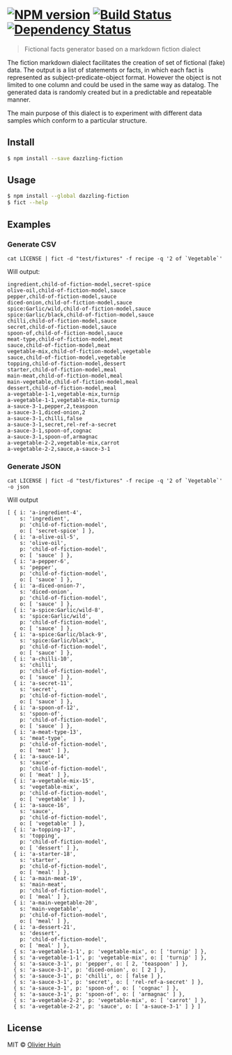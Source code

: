 #  [![NPM version][npm-image]][npm-url] [![Build Status][travis-image]][travis-url] [![Dependency Status][daviddm-url]][daviddm-image]

> Fictional facts generator based on a markdown fiction dialect

The fiction markdown dialect facilitates the creation of set of fictional (fake) data.
The output is a list of statements or facts, in which each fact is represented as subject-predicate-object format.
However the object is not limited to one column and could be used in the same way as datalog.
The generated data is randomly created but in a predictable and repeatable manner.

The main purpose of this dialect is to experiment with different data samples which conform to a particular structure.

## Install

```sh
$ npm install --save dazzling-fiction
```


## Usage

```sh
$ npm install --global dazzling-fiction
$ fict --help
```

## Examples

### Generate CSV
```
cat LICENSE | fict -d "test/fixtures" -f recipe -q '2 of `Vegetable`'
```

Will output:

```
ingredient,child-of-fiction-model,secret-spice
olive-oil,child-of-fiction-model,sauce
pepper,child-of-fiction-model,sauce
diced-onion,child-of-fiction-model,sauce
spice:Garlic/wild,child-of-fiction-model,sauce
spice:Garlic/black,child-of-fiction-model,sauce
chilli,child-of-fiction-model,sauce
secret,child-of-fiction-model,sauce
spoon-of,child-of-fiction-model,sauce
meat-type,child-of-fiction-model,meat
sauce,child-of-fiction-model,meat
vegetable-mix,child-of-fiction-model,vegetable
sauce,child-of-fiction-model,vegetable
topping,child-of-fiction-model,dessert
starter,child-of-fiction-model,meal
main-meat,child-of-fiction-model,meal
main-vegetable,child-of-fiction-model,meal
dessert,child-of-fiction-model,meal
a-vegetable-1-1,vegetable-mix,turnip
a-vegetable-1-1,vegetable-mix,turnip
a-sauce-3-1,pepper,2,teaspoon
a-sauce-3-1,diced-onion,2
a-sauce-3-1,chilli,false
a-sauce-3-1,secret,rel-ref-a-secret
a-sauce-3-1,spoon-of,cognac
a-sauce-3-1,spoon-of,armagnac
a-vegetable-2-2,vegetable-mix,carrot
a-vegetable-2-2,sauce,a-sauce-3-1
```

### Generate JSON
```
cat LICENSE | fict -d "test/fixtures" -f recipe -q '2 of `Vegetable`' -o json
```

Will output

```
[ { i: 'a-ingredient-4',
    s: 'ingredient',
    p: 'child-of-fiction-model',
    o: [ 'secret-spice' ] },
  { i: 'a-olive-oil-5',
    s: 'olive-oil',
    p: 'child-of-fiction-model',
    o: [ 'sauce' ] },
  { i: 'a-pepper-6',
    s: 'pepper',
    p: 'child-of-fiction-model',
    o: [ 'sauce' ] },
  { i: 'a-diced-onion-7',
    s: 'diced-onion',
    p: 'child-of-fiction-model',
    o: [ 'sauce' ] },
  { i: 'a-spice:Garlic/wild-8',
    s: 'spice:Garlic/wild',
    p: 'child-of-fiction-model',
    o: [ 'sauce' ] },
  { i: 'a-spice:Garlic/black-9',
    s: 'spice:Garlic/black',
    p: 'child-of-fiction-model',
    o: [ 'sauce' ] },
  { i: 'a-chilli-10',
    s: 'chilli',
    p: 'child-of-fiction-model',
    o: [ 'sauce' ] },
  { i: 'a-secret-11',
    s: 'secret',
    p: 'child-of-fiction-model',
    o: [ 'sauce' ] },
  { i: 'a-spoon-of-12',
    s: 'spoon-of',
    p: 'child-of-fiction-model',
    o: [ 'sauce' ] },
  { i: 'a-meat-type-13',
    s: 'meat-type',
    p: 'child-of-fiction-model',
    o: [ 'meat' ] },
  { i: 'a-sauce-14',
    s: 'sauce',
    p: 'child-of-fiction-model',
    o: [ 'meat' ] },
  { i: 'a-vegetable-mix-15',
    s: 'vegetable-mix',
    p: 'child-of-fiction-model',
    o: [ 'vegetable' ] },
  { i: 'a-sauce-16',
    s: 'sauce',
    p: 'child-of-fiction-model',
    o: [ 'vegetable' ] },
  { i: 'a-topping-17',
    s: 'topping',
    p: 'child-of-fiction-model',
    o: [ 'dessert' ] },
  { i: 'a-starter-18',
    s: 'starter',
    p: 'child-of-fiction-model',
    o: [ 'meal' ] },
  { i: 'a-main-meat-19',
    s: 'main-meat',
    p: 'child-of-fiction-model',
    o: [ 'meal' ] },
  { i: 'a-main-vegetable-20',
    s: 'main-vegetable',
    p: 'child-of-fiction-model',
    o: [ 'meal' ] },
  { i: 'a-dessert-21',
    s: 'dessert',
    p: 'child-of-fiction-model',
    o: [ 'meal' ] },
  { s: 'a-vegetable-1-1', p: 'vegetable-mix', o: [ 'turnip' ] },
  { s: 'a-vegetable-1-1', p: 'vegetable-mix', o: [ 'turnip' ] },
  { s: 'a-sauce-3-1', p: 'pepper', o: [ 2, 'teaspoon' ] },
  { s: 'a-sauce-3-1', p: 'diced-onion', o: [ 2 ] },
  { s: 'a-sauce-3-1', p: 'chilli', o: [ false ] },
  { s: 'a-sauce-3-1', p: 'secret', o: [ 'rel-ref-a-secret' ] },
  { s: 'a-sauce-3-1', p: 'spoon-of', o: [ 'cognac' ] },
  { s: 'a-sauce-3-1', p: 'spoon-of', o: [ 'armagnac' ] },
  { s: 'a-vegetable-2-2', p: 'vegetable-mix', o: [ 'carrot' ] },
  { s: 'a-vegetable-2-2', p: 'sauce', o: [ 'a-sauce-3-1' ] } ]
```


## License

MIT © [Olivier Huin]()


[npm-url]: https://npmjs.org/package/dazzling-fiction
[npm-image]: https://badge.fury.io/js/dazzling-fiction.svg
[travis-url]: https://travis-ci.org/flarebyte/dazzling-fiction
[travis-image]: https://travis-ci.org/flarebyte/dazzling-fiction.svg?branch=master
[daviddm-url]: https://david-dm.org/flarebyte/dazzling-fiction.svg?theme=shields.io
[daviddm-image]: https://david-dm.org/flarebyte/dazzling-fiction
